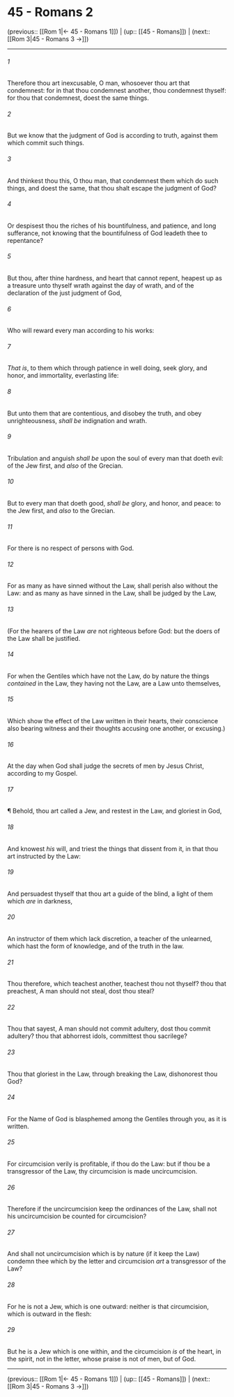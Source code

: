# 45 - Romans 2

(previous:: [[Rom 1|← 45 - Romans 1]]) | (up:: [[45 - Romans]]) | (next:: [[Rom 3|45 - Romans 3 →]])

***


###### 1 
Therefore thou art inexcusable, O man, whosoever thou art that condemnest: for in that thou condemnest another, thou condemnest thyself: for thou that condemnest, doest the same things. 

###### 2 
But we know that the judgment of God is according to truth, against them which commit such things. 

###### 3 
And thinkest thou this, O thou man, that condemnest them which do such things, and doest the same, that thou shalt escape the judgment of God? 

###### 4 
Or despisest thou the riches of his bountifulness, and patience, and long sufferance, not knowing that the bountifulness of God leadeth thee to repentance? 

###### 5 
But thou, after thine hardness, and heart that cannot repent, heapest up as a treasure unto thyself wrath against the day of wrath, and of the declaration of the just judgment of God, 

###### 6 
Who will reward every man according to his works: 

###### 7 
_That is_, to them which through patience in well doing, seek glory, and honor, and immortality, everlasting life: 

###### 8 
But unto them that are contentious, and disobey the truth, and obey unrighteousness, _shall be_ indignation and wrath. 

###### 9 
Tribulation and anguish _shall be_ upon the soul of every man that doeth evil: of the Jew first, and _also_ of the Grecian. 

###### 10 
But to every man that doeth good, _shall be_ glory, and honor, and peace: to the Jew first, and _also_ to the Grecian. 

###### 11 
For there is no respect of persons with God. 

###### 12 
For as many as have sinned without the Law, shall perish also without the Law: and as many as have sinned in the Law, shall be judged by the Law, 

###### 13 
(For the hearers of the Law _are_ not righteous before God: but the doers of the Law shall be justified. 

###### 14 
For when the Gentiles which have not the Law, do by nature the things _contained_ in the Law, they having not the Law, are a Law unto themselves, 

###### 15 
Which show the effect of the Law written in their hearts, their conscience also bearing witness and their thoughts accusing one another, or excusing.) 

###### 16 
At the day when God shall judge the secrets of men by Jesus Christ, according to my Gospel. 

###### 17 
¶ Behold, thou art called a Jew, and restest in the Law, and gloriest in God, 

###### 18 
And knowest _his_ will, and triest the things that dissent from it, in that thou art instructed by the Law: 

###### 19 
And persuadest thyself that thou art a guide of the blind, a light of them which _are_ in darkness, 

###### 20 
An instructor of them which lack discretion, a teacher of the unlearned, which hast the form of knowledge, and of the truth in the law. 

###### 21 
Thou therefore, which teachest another, teachest thou not thyself? thou that preachest, A man should not steal, dost thou steal? 

###### 22 
Thou that sayest, A man should not commit adultery, dost thou commit adultery? thou that abhorrest idols, committest thou sacrilege? 

###### 23 
Thou that gloriest in the Law, through breaking the Law, dishonorest thou God? 

###### 24 
For the Name of God is blasphemed among the Gentiles through you, as it is written. 

###### 25 
For circumcision verily is profitable, if thou do the Law: but if thou be a transgressor of the Law, thy circumcision is made uncircumcision. 

###### 26 
Therefore if the uncircumcision keep the ordinances of the Law, shall not his uncircumcision be counted for circumcision? 

###### 27 
And shall not uncircumcision which is by nature (if it keep the Law) condemn thee which by the letter and circumcision _art_ a transgressor of the Law? 

###### 28 
For he is not a Jew, which is one outward: neither is that circumcision, which is outward in the flesh: 

###### 29 
But he is a Jew which is one within, and the circumcision _is_ of the heart, in the spirit, not in the letter, whose praise is not of men, but of God.

***

(previous:: [[Rom 1|← 45 - Romans 1]]) | (up:: [[45 - Romans]]) | (next:: [[Rom 3|45 - Romans 3 →]])
